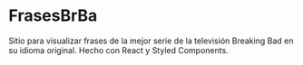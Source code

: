 # FrasesBrBa
Sitio para visualizar frases de la mejor serie de la televisión Breaking Bad en su idioma original. Hecho con React y Styled Components.
